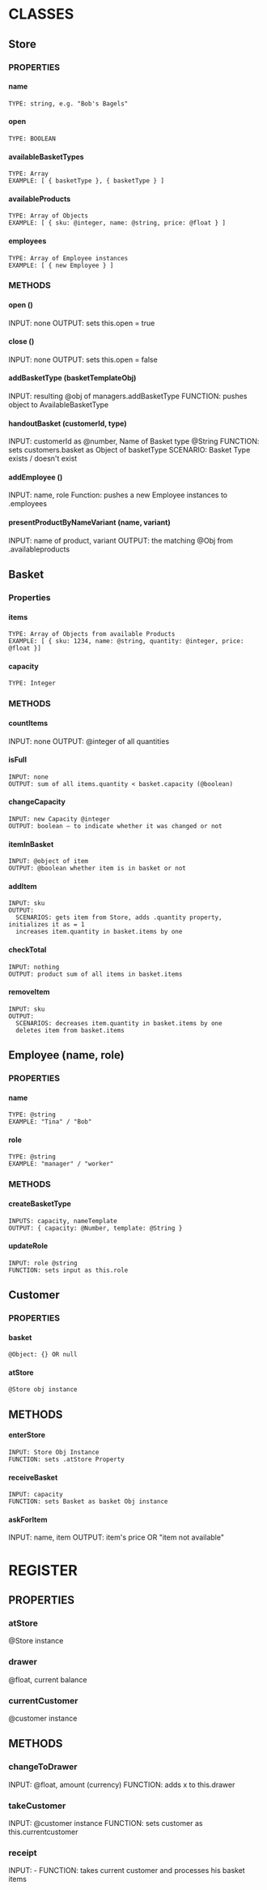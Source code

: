 # CLASSES

## Store
  ### PROPERTIES
  #### name
    TYPE: string, e.g. "Bob's Bagels"
  #### open
    TYPE: BOOLEAN
  #### availableBasketTypes
    TYPE: Array
    EXAMPLE: [ { basketType }, { basketType } ]
  #### availableProducts
    TYPE: Array of Objects
    EXAMPLE: [ { sku: @integer, name: @string, price: @float } ]
  #### employees
    TYPE: Array of Employee instances
    EXAMPLE: [ { new Employee } ]
  ### METHODS
  #### open ()
  INPUT: none
  OUTPUT: sets this.open = true
  #### close ()
  INPUT: none
  OUTPUT: sets this.open = false
  #### addBasketType (basketTemplateObj)
  INPUT: resulting @obj of managers.addBasketType
  FUNCTION: pushes object to AvailableBasketType
  #### handoutBasket (customerId, type)
  INPUT: customerId as @number, Name of Basket type @String
  FUNCTION: sets customers.basket as Object of basketType
  SCENARIO: Basket Type exists / doesn't exist
  #### addEmployee ()
  INPUT: name, role
  Function: pushes a new Employee instances to .employees
  #### presentProductByNameVariant (name, variant)
  INPUT: name of product, variant
  OUTPUT: the matching @Obj from .availableproducts
  
## Basket
  ### Properties
  #### items
    TYPE: Array of Objects from available Products
    EXAMPLE: [ { sku: 1234, name: @string, quantity: @integer, price: @float }]
  #### capacity
    TYPE: Integer
  ### METHODS
  #### countItems
   INPUT: none
   OUTPUT: @integer of all quantities
  #### isFull
    INPUT: none
    OUTPUT: sum of all items.quantity < basket.capacity (@boolean)
  #### changeCapacity
    INPUT: new Capacity @integer
    OUTPUT: boolean – to indicate whether it was changed or not
  #### itemInBasket
    INPUT: @object of item
    OUTPUT: @boolean whether item is in basket or not
  #### addItem
    INPUT: sku
    OUTPUT:
      SCENARIOS: gets item from Store, adds .quantity property, initializes it as = 1
      increases item.quantity in basket.items by one
  #### checkTotal
    INPUT: nothing
    OUTPUT: product sum of all items in basket.items
  #### removeItem
    INPUT: sku
    OUTPUT:
      SCENARIOS: decreases item.quantity in basket.items by one
      deletes item from basket.items

## Employee (name, role)
  ### PROPERTIES
  #### name
    TYPE: @string
    EXAMPLE: "Tina" / "Bob"
  #### role
    TYPE: @string
    EXAMPLE: "manager" / "worker"
  ### METHODS
  #### createBasketType
    INPUTS: capacity, nameTemplate
    OUTPUT: { capacity: @Number, template: @String }
  #### updateRole
    INPUT: role @string
    FUNCTION: sets input as this.role

## Customer
  ### PROPERTIES
  #### basket
    @Object: {} OR null
  #### atStore
    @Store obj instance
  ## METHODS
  #### enterStore
    INPUT: Store Obj Instance
    FUNCTION: sets .atStore Property
  #### receiveBasket
    INPUT: capacity
    FUNCTION: sets Basket as basket Obj instance
  #### askForItem
  INPUT: name, item
  OUTPUT: item's price OR "item not available"

# REGISTER
## PROPERTIES
### atStore
  @Store instance
### drawer
  @float, current balance
### currentCustomer
  @customer instance
## METHODS
### changeToDrawer
  INPUT: @float, amount (currency)
  FUNCTION: adds x to this.drawer 
### takeCustomer
  INPUT: @customer instance
  FUNCTION: sets customer as this.currentcustomer
### receipt
  INPUT: -
  FUNCTION: takes current customer and processes his basket items